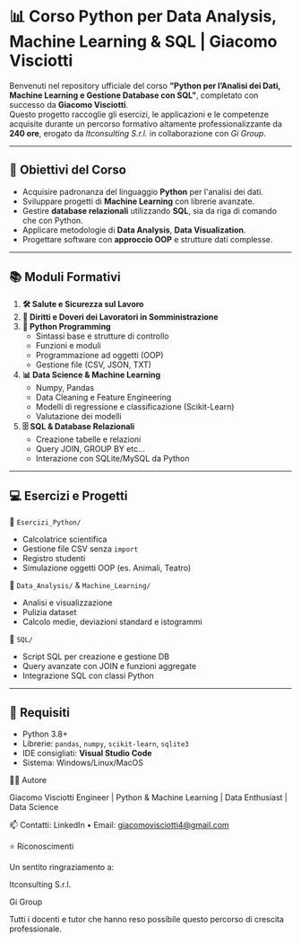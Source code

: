 # 📊 Corso Python per Data Analysis, Machine Learning & SQL | Giacomo Visciotti

Benvenuti nel repository ufficiale del corso **"Python per l’Analisi dei Dati, Machine Learning e Gestione Database con SQL"**, completato con successo da **Giacomo Visciotti**.  
Questo progetto raccoglie gli esercizi, le applicazioni e le competenze acquisite durante un percorso formativo altamente professionalizzante da **240 ore**, erogato da *Itconsulting S.r.l.* in collaborazione con *Gi Group*.

---

## 🚀 Obiettivi del Corso

- Acquisire padronanza del linguaggio **Python** per l'analisi dei dati.
- Sviluppare progetti di **Machine Learning** con librerie avanzate.
- Gestire **database relazionali** utilizzando **SQL**, sia da riga di comando che con Python.
- Applicare metodologie di **Data Analysis**, **Data Visualization**.
- Progettare software con **approccio OOP** e strutture dati complesse.

---

## 📚 Moduli Formativi

1. **🛠 Salute e Sicurezza sul Lavoro**
2. **📜 Diritti e Doveri dei Lavoratori in Somministrazione**
3. **🐍 Python Programming**
   - Sintassi base e strutture di controllo
   - Funzioni e moduli
   - Programmazione ad oggetti (OOP)
   - Gestione file (CSV, JSON, TXT)
4. **📊 Data Science & Machine Learning**
   - Numpy, Pandas
   - Data Cleaning e Feature Engineering
   - Modelli di regressione e classificazione (Scikit-Learn)
   - Valutazione dei modelli
5. **🗄 SQL & Database Relazionali**
   - Creazione tabelle e relazioni
   - Query JOIN, GROUP BY etc...
   - Interazione con SQLite/MySQL da Python
   

---

## 💻 Esercizi e Progetti

📁 `Esercizi_Python/`  
- Calcolatrice scientifica
- Gestione file CSV senza `import`
- Registro studenti
- Simulazione oggetti OOP (es. Animali, Teatro)

📁 `Data_Analysis/`  & `Machine_Learning/` 
- Analisi e visualizzazione
- Pulizia dataset
- Calcolo medie, deviazioni standard e istogrammi


📁 `SQL/`  
- Script SQL per creazione e gestione DB
- Query avanzate con JOIN e funzioni aggregate
- Integrazione SQL con classi Python

---

## 🧪 Requisiti

- Python 3.8+
- Librerie: `pandas`, `numpy`, `scikit-learn`, `sqlite3`
- IDE consigliati: **Visual Studio Code**
- Sistema: Windows/Linux/MacOS

👨‍💻 Autore

Giacomo Visciotti
Engineer | Python & Machine Learning | Data Enthusiast | Data Science

📫 Contatti: LinkedIn • Email: giacomovisciotti4@gmail.com

⭐ Riconoscimenti

Un sentito ringraziamento a:

 Itconsulting S.r.l.

 Gi Group

 Tutti i docenti e tutor che hanno reso possibile questo percorso di crescita professionale.

